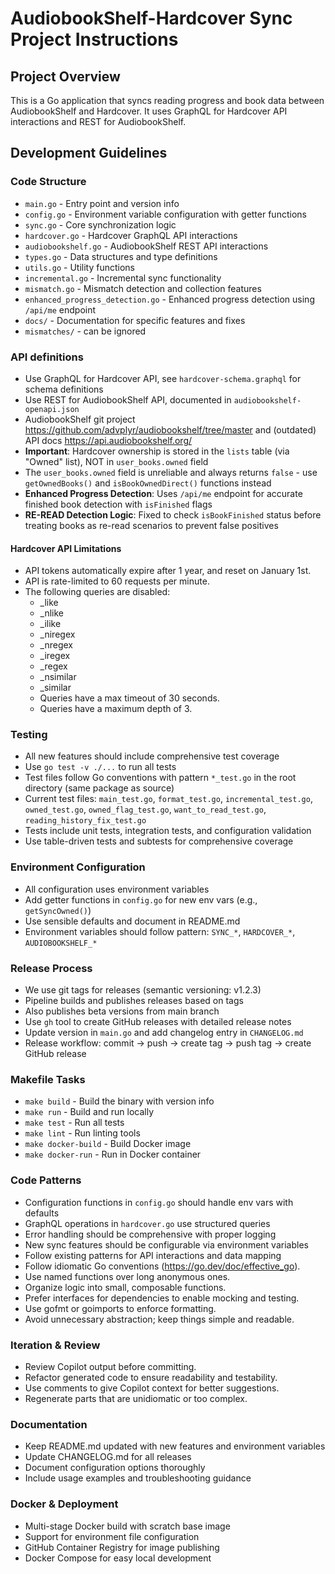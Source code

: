 # AudiobookShelf-Hardcover Sync Project Instructions

## Project Overview
This is a Go application that syncs reading progress and book data between AudiobookShelf and Hardcover. It uses GraphQL for Hardcover API interactions and REST for AudiobookShelf.

## Development Guidelines

### Code Structure
- `main.go` - Entry point and version info
- `config.go` - Environment variable configuration with getter functions
- `sync.go` - Core synchronization logic
- `hardcover.go` - Hardcover GraphQL API interactions
- `audiobookshelf.go` - AudiobookShelf REST API interactions
- `types.go` - Data structures and type definitions
- `utils.go` - Utility functions
- `incremental.go` - Incremental sync functionality
- `mismatch.go` - Mismatch detection and collection features
- `enhanced_progress_detection.go` - Enhanced progress detection using `/api/me` endpoint
- `docs/` - Documentation for specific features and fixes
- `mismatches/` - can be ignored

### API definitions

- Use GraphQL for Hardcover API, see `hardcover-schema.graphql` for schema definitions
- Use REST for AudiobookShelf API, documented in `audiobookshelf-openapi.json`
- AudiobookShelf git project https://github.com/advplyr/audiobookshelf/tree/master and (outdated) API docs https://api.audiobookshelf.org/
- **Important**: Hardcover ownership is stored in the `lists` table (via "Owned" list), NOT in `user_books.owned` field
- The `user_books.owned` field is unreliable and always returns `false` - use `getOwnedBooks()` and `isBookOwnedDirect()` functions instead
- **Enhanced Progress Detection**: Uses `/api/me` endpoint for accurate finished book detection with `isFinished` flags
- **RE-READ Detection Logic**: Fixed to check `isBookFinished` status before treating books as re-read scenarios to prevent false positives

#### Hardcover API Limitations
- API tokens automatically expire after 1 year, and reset on January 1st.
- API is rate-limited to 60 requests per minute.
- The following queries are disabled:
    - _like
    - _nlike
    - _ilike
    - _niregex
    - _nregex
    - _iregex
    - _regex
    - _nsimilar
    - _similar
    - Queries have a max timeout of 30 seconds.
    - Queries have a maximum depth of 3.

### Testing
- All new features should include comprehensive test coverage
- Use `go test -v ./...` to run all tests
- Test files follow Go conventions with pattern `*_test.go` in the root directory (same package as source)
- Current test files: `main_test.go`, `format_test.go`, `incremental_test.go`, `owned_test.go`, `owned_flag_test.go`, `want_to_read_test.go`, `reading_history_fix_test.go`
- Tests include unit tests, integration tests, and configuration validation
- Use table-driven tests and subtests for comprehensive coverage

### Environment Configuration
- All configuration uses environment variables
- Add getter functions in `config.go` for new env vars (e.g., `getSyncOwned()`)
- Use sensible defaults and document in README.md
- Environment variables should follow pattern: `SYNC_*`, `HARDCOVER_*`, `AUDIOBOOKSHELF_*`

### Release Process
- We use git tags for releases (semantic versioning: v1.2.3)
- Pipeline builds and publishes releases based on tags
- Also publishes beta versions from main branch
- Use `gh` tool to create GitHub releases with detailed release notes
- Update version in `main.go` and add changelog entry in `CHANGELOG.md`
- Release workflow: commit → push → create tag → push tag → create GitHub release

### Makefile Tasks
- `make build` - Build the binary with version info
- `make run` - Build and run locally  
- `make test` - Run all tests
- `make lint` - Run linting tools
- `make docker-build` - Build Docker image
- `make docker-run` - Run in Docker container

### Code Patterns
- Configuration functions in `config.go` should handle env vars with defaults
- GraphQL operations in `hardcover.go` use structured queries
- Error handling should be comprehensive with proper logging
- New sync features should be configurable via environment variables
- Follow existing patterns for API interactions and data mapping
- Follow idiomatic Go conventions (https://go.dev/doc/effective_go).
- Use named functions over long anonymous ones.
- Organize logic into small, composable functions.
- Prefer interfaces for dependencies to enable mocking and testing.
- Use gofmt or goimports to enforce formatting.
- Avoid unnecessary abstraction; keep things simple and readable.

### Iteration & Review

- Review Copilot output before committing.
- Refactor generated code to ensure readability and testability.
- Use comments to give Copilot context for better suggestions.
- Regenerate parts that are unidiomatic or too complex.

### Documentation
- Keep README.md updated with new features and environment variables
- Update CHANGELOG.md for all releases
- Document configuration options thoroughly
- Include usage examples and troubleshooting guidance

### Docker & Deployment
- Multi-stage Docker build with scratch base image
- Support for environment file configuration
- GitHub Container Registry for image publishing
- Docker Compose for easy local development